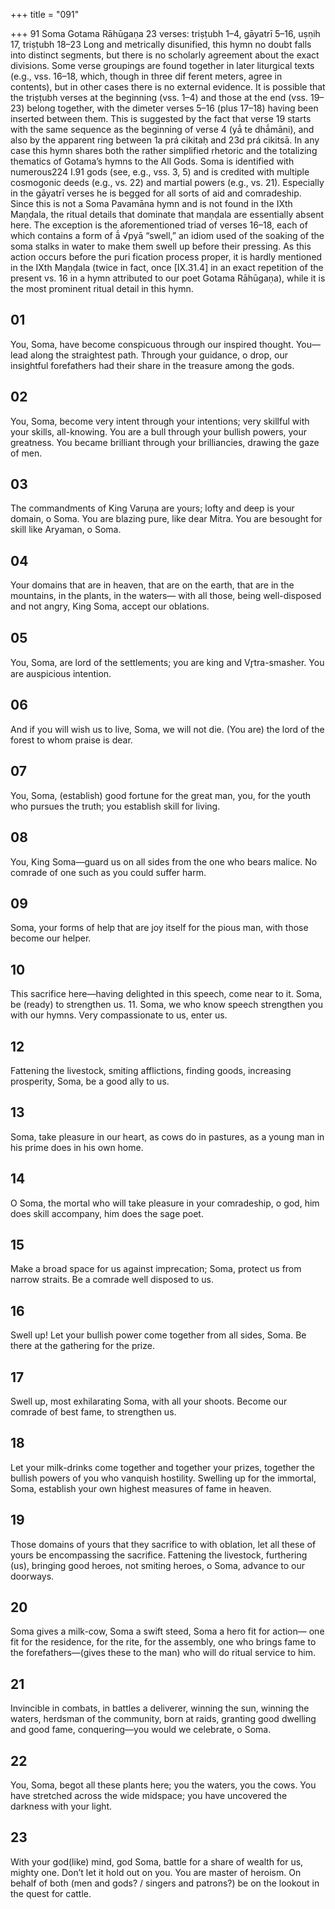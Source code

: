 +++
title = "091"

+++
91
Soma
Gotama Rāhūgaṇa
23 verses: triṣṭubh 1–4, gāyatrī 5–16, uṣṇih 17, triṣṭubh 18–23
Long and metrically disunified, this hymn no doubt falls into distinct segments, but  there is no scholarly agreement about the exact divisions. Some verse groupings are  found together in later liturgical texts (e.g., vss. 16–18, which, though in three dif ferent meters, agree in contents), but in other cases there is no external evidence. It  is possible that the triṣṭubh verses at the beginning (vss. 1–4) and those at the end  (vss. 19–23) belong together, with the dimeter verses 5–16 (plus 17–18) having been  inserted between them. This is suggested by the fact that verse 19 starts with the  same sequence as the beginning of verse 4 (yā́ te dhā́māni), and also by the apparent  ring between 1a prá cikitaḥ and 23d prá cikitsā.
In any case this hymn shares both the rather simplified rhetoric and the totalizing  thematics of Gotama’s hymns to the All Gods. Soma is identified with numerous224 I.91
gods (see, e.g., vss. 3, 5) and is credited with multiple cosmogonic deeds (e.g., vs.  22) and martial powers (e.g., vs. 21). Especially in the gāyatrī verses he is begged for  all sorts of aid and comradeship.
Since this is not a Soma Pavamāna hymn and is not found in the IXth Maṇḍala,  the ritual details that dominate that maṇḍala are essentially absent here. The  exception is the aforementioned triad of verses 16–18, each of which contains a  form of ā́ √pyā “swell,” an idiom used of the soaking of the soma stalks in water  to make them swell up before their pressing. As this action occurs before the puri
fication process proper, it is hardly mentioned in the IXth Maṇḍala (twice in fact,  once [IX.31.4] in an exact repetition of the present vs. 16 in a hymn attributed  to our poet Gotama Rāhūgaṇa), while it is the most prominent ritual detail in  this hymn.
## 01
You, Soma, have become conspicuous through our inspired thought.  You—lead along the straightest path.
Through your guidance, o drop, our insightful forefathers had their
share in the treasure among the gods.
## 02
You, Soma, become very intent through your intentions; very skillful  with your skills, all-knowing.
You are a bull through your bullish powers, your greatness. You became  brilliant through your brilliancies, drawing the gaze of men.
## 03
The commandments of King Varuṇa are yours; lofty and deep is your  domain, o Soma.
You are blazing pure, like dear Mitra. You are besought for skill like  Aryaman, o Soma.
## 04
Your domains that are in heaven, that are on the earth, that are in the  mountains, in the plants, in the waters—
with all those, being well-disposed and not angry, King Soma, accept  our oblations.
## 05
You, Soma, are lord of the settlements; you are king and Vr̥tra-smasher. You are auspicious intention.
## 06
And if you will wish us to live, Soma, we will not die.
(You are) the lord of the forest to whom praise is dear.
## 07
You, Soma, (establish) good fortune for the great man, you, for the  youth who pursues the truth;
you establish skill for living.
## 08
You, King Soma—guard us on all sides from the one who bears malice. No comrade of one such as you could suffer harm.
## 09
Soma, your forms of help that are joy itself for the pious man,
with those become our helper.
## 10
This sacrifice here—having delighted in this speech, come near to it. Soma, be (ready) to strengthen us. 11. Soma, we who know speech strengthen you with our hymns.
Very compassionate to us, enter us.
## 12
Fattening the livestock, smiting afflictions, finding goods, increasing  prosperity,
Soma, be a good ally to us.
## 13
Soma, take pleasure in our heart, as cows do in pastures,
as a young man in his prime does in his own home.
## 14
O Soma, the mortal who will take pleasure in your comradeship, o god, him does skill accompany, him does the sage poet.
## 15
Make a broad space for us against imprecation; Soma, protect us from  narrow straits.
Be a comrade well disposed to us.
## 16
Swell up! Let your bullish power come together from all sides, Soma. Be there at the gathering for the prize.
## 17
Swell up, most exhilarating Soma, with all your shoots.
Become our comrade of best fame, to strengthen us.
## 18
Let your milk-drinks come together and together your prizes, together  the bullish powers of you who vanquish hostility.
Swelling up for the immortal, Soma, establish your own highest
measures of fame in heaven.
## 19
Those domains of yours that they sacrifice to with oblation, let all these  of yours be encompassing the sacrifice.
Fattening the livestock, furthering (us), bringing good heroes, not
smiting heroes, o Soma, advance to our doorways.
## 20
Soma gives a milk-cow, Soma a swift steed, Soma a hero fit for action— one fit for the residence, for the rite, for the assembly, one who brings  fame to the forefathers—(gives these to the man) who will do ritual  service to him.
## 21
Invincible in combats, in battles a deliverer, winning the sun, winning  the waters, herdsman of the community,
born at raids, granting good dwelling and good fame, conquering—you  would we celebrate, o Soma.
## 22
You, Soma, begot all these plants here; you the waters, you the cows. You have stretched across the wide midspace; you have uncovered the  darkness with your light.
## 23
With your god(like) mind, god Soma, battle for a share of wealth for us,  mighty one.
Don’t let it hold out on you. You are master of heroism. On behalf of  both (men and gods? / singers and patrons?) be on the lookout in the  quest for cattle.
